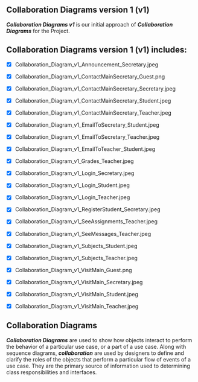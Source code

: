 ## Collaboration Diagrams version 1 (v1)
**_Collaboration Diagrams v1_** is our initial approach of **_Collaboration Diagrams_** for the Project.

## Collaboration Diagrams version 1 (v1) includes:
- [x] Collaboration_Diagram_v1_Announcement_Secretary.jpeg
- [x] Collaboration_Diagram_v1_ContactMainSecretary_Guest.png
- [x] Collaboration_Diagram_v1_ContactMainSecretary_Secretary.jpeg
- [x] Collaboration_Diagram_v1_ContactMainSecretary_Student.jpeg
- [x] Collaboration_Diagram_v1_ContactMainSecretary_Teacher.jpeg
- [x] Collaboration_Diagram_v1_EmailToSecretary_Student.jpeg
- [x] Collaboration_Diagram_v1_EmailToSecretary_Teacher.jpeg
- [x] Collaboration_Diagram_v1_EmailToTeacher_Student.jpeg
- [x] Collaboration_Diagram_v1_Grades_Teacher.jpeg
- [x] Collaboration_Diagram_v1_Login_Secretary.jpeg
- [x] Collaboration_Diagram_v1_Login_Student.jpeg
- [x] Collaboration_Diagram_v1_Login_Teacher.jpeg
- [x] Collaboration_Diagram_v1_RegisterStudent_Secretary.jpeg
- [x] Collaboration_Diagram_v1_SeeAssignments_Teacher.jpeg
- [x] Collaboration_Diagram_v1_SeeMessages_Teacher.jpeg
- [x] Collaboration_Diagram_v1_Subjects_Student.jpeg
- [x] Collaboration_Diagram_v1_Subjects_Teacher.jpeg
- [x] Collaboration_Diagram_v1_VisitMain_Guest.png
- [x] Collaboration_Diagram_v1_VisitMain_Secretary.jpeg
- [x] Collaboration_Diagram_v1_VisitMain_Student.jpeg
- [x] Collaboration_Diagram_v1_VisitMain_Teacher.jpeg


## Collaboration Diagrams 
**_Collaboration Diagrams_** are used to show how objects interact to perform the behavior of a particular use case, or a part of a use case. Along with sequence diagrams, **_collaboration_** are used by designers to define and clarify the roles of the objects that perform a particular flow of events of a use case.  They are the primary source of information used to determining class responsibilities and interfaces.
